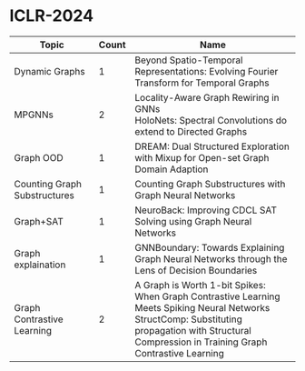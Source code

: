 # ICLR-2024

| Topic                       | Count | Name                                              |
|---------------------------------|----------|---------------------------------------------------------|
|Dynamic Graphs |1|Beyond Spatio-Temporal Representations: Evolving Fourier Transform for Temporal Graphs|
|MPGNNs|2| Locality-Aware Graph Rewiring in GNNs <br> HoloNets: Spectral Convolutions do extend to Directed Graphs|
|Graph OOD| 1| DREAM: Dual Structured Exploration with Mixup for Open-set Graph Domain Adaption|
|Counting Graph Substructures|1|Counting Graph Substructures with Graph Neural Networks|
|Graph+SAT|1|NeuroBack: Improving CDCL SAT Solving using Graph Neural Networks|
|Graph explaination| 1| GNNBoundary: Towards Explaining Graph Neural Networks through the Lens of Decision Boundaries|
|Graph Contrastive Learning| 2| A Graph is Worth 1-bit Spikes: When Graph Contrastive Learning Meets Spiking Neural Networks <br> StructComp: Substituting propagation with Structural Compression in Training Graph Contrastive Learning|



